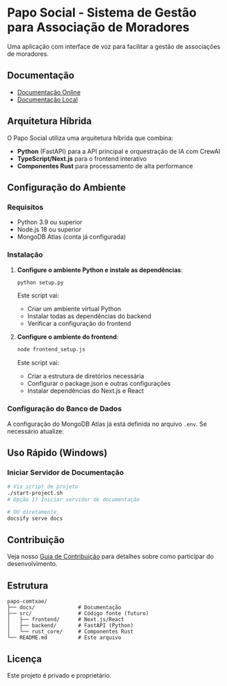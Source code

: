 # Papo Social - Sistema de Gestão para Associação de Moradores

Uma aplicação com interface de voz para facilitar a gestão de associações de moradores.

## Documentação
- [Documentação Online](https://lucasblima.github.io/papo-comtxae)
- [Documentação Local](./docs/README.md)

## Arquitetura Híbrida

O Papo Social utiliza uma arquitetura híbrida que combina:
- **Python** (FastAPI) para a API principal e orquestração de IA com CrewAI
- **TypeScript/Next.js** para o frontend interativo
- **Componentes Rust** para processamento de alta performance

## Configuração do Ambiente

### Requisitos

- Python 3.9 ou superior
- Node.js 18 ou superior
- MongoDB Atlas (conta já configurada)

### Instalação

1. **Configure o ambiente Python e instale as dependências**:

   ```bash
   python setup.py
   ```

   Este script vai:
   - Criar um ambiente virtual Python
   - Instalar todas as dependências do backend
   - Verificar a configuração do frontend

2. **Configure o ambiente do frontend**:

   ```bash
   node frontend_setup.js
   ```

   Este script vai:
   - Criar a estrutura de diretórios necessária
   - Configurar o package.json e outras configurações
   - Instalar dependências do Next.js e React

### Configuração do Banco de Dados

A configuração do MongoDB Atlas já está definida no arquivo `.env`. Se necessário atualize:

## Uso Rápido (Windows)

### Iniciar Servidor de Documentação
```bash
# Via script de projeto
./start-project.sh
# Opção 1) Iniciar servidor de documentação

# OU diretamente
docsify serve docs
```

## Contribuição

Veja nosso [Guia de Contribuição](./docs/CONTRIBUTING.md) para detalhes sobre como participar do desenvolvimento.

## Estrutura
```
papo-comtxae/
├── docs/              # Documentação
├── src/               # Código fonte (futuro)
│   ├── frontend/      # Next.js/React
│   ├── backend/       # FastAPI (Python) 
│   └── rust_core/     # Componentes Rust
└── README.md          # Este arquivo
```

## Licença

Este projeto é privado e proprietário.
````
